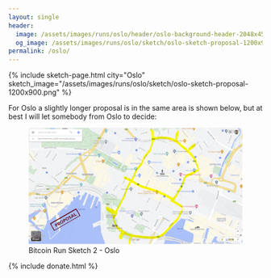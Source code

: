 ```yaml
---
layout: single
header:
  image: /assets/images/runs/oslo/header/oslo-background-header-2048x450.jpeg
  og_image: /assets/images/runs/oslo/sketch/oslo-sketch-proposal-1200x900.png
permalink: /oslo/
---
```


{% include sketch-page.html city="Oslo" sketch_image="/assets/images/runs/oslo/sketch/oslo-sketch-proposal-1200x900.png" %} 

For Oslo a slightly longer proposal is in the same area is shown below, but at best I will let somebody from Oslo to decide:

<figure class="image">
  <a href="/assets/images/runs/oslo/sketch/oslo-sketch-proposal2-1200x900.png">
    <img src="/assets/images/runs/oslo/sketch/oslo-sketch-proposal2-1200x900.png" alt="Oslo Bitcoin Run Sketch 2">
  </a>
  <figcaption>Bitcoin Run Sketch 2 - Oslo</figcaption>
</figure>


{% include donate.html %}  
  
  
